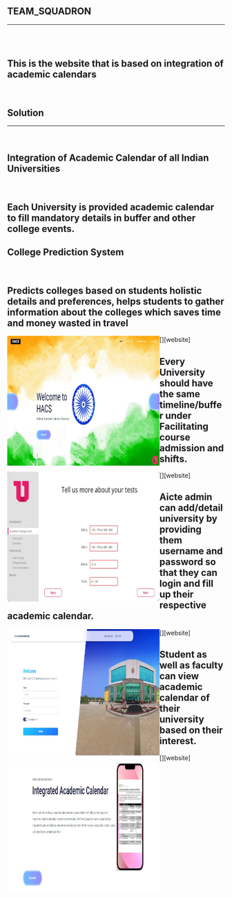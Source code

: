 ## TEAM_SQUADRON
<hr>
<br>
<br>

## This is the website that is based on integration of academic calendars
<br>

## Solution 
<hr>
<br>

## Integration of Academic Calendar of all Indian Universities
<br>

## Each University is provided academic calendar to fill mandatory details in buffer and other college events.

## College Prediction System
<br>

## Predicts colleges based on students holistic details and preferences, helps students to gather information about the colleges which saves time and money wasted in travel

[<img align="left" alt="landing_page" width="70%" height="300px" src="image0.jpeg" />][website]

## Every University should have the same timeline/buffer under Facilitating course admission and shifts.

[<img align="left" alt="prediction" width="70%" height="300px" src="image1.jpeg" />][website]

## Aicte admin can add/detail university by providing them username and password so that they can login and fill up their respective academic calendar.

[<img align="left" alt="HACS_DASHBOARD" width="70%" height="300px" src="image2.jpeg" />][website]

## Student as well as faculty can view  academic calendar of their university  based on their interest.

[<img align="left" alt="Integrated_Academic_Calendar" width="70%" height="300px" src="image3.jpeg" />][website]






















